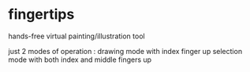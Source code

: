 # fingertips
hands-free virtual painting/illustration tool

just 2 modes of operation : 
  drawing mode with index finger up
  selection mode with both index and middle fingers up
